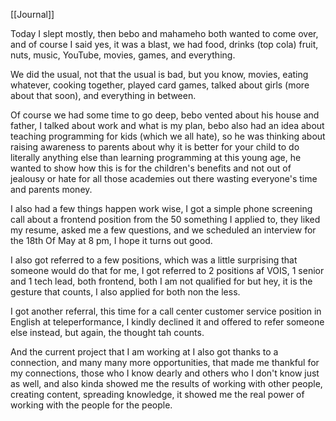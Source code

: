 [[Journal]]

Today I slept mostly, then bebo and mahameho both wanted to come over, and of course I said yes, it was a blast, we had food, drinks (top cola) fruit, nuts, music, YouTube, movies, games, and everything.

We did the usual, not that the usual is bad, but you know, movies, eating whatever, cooking together, played card games, talked about girls (more about that soon), and everything in between.

Of course we had some time to go deep, bebo vented about his house and father, I talked about work and what is my plan, bebo also had an idea about teaching programming for kids (which we all hate), so he was thinking about raising awareness to parents about why it is better for your child to do literally anything else than learning programming at this young age, he wanted to show how this is for the children's benefits and not out of jealousy or hate for all those academies out there wasting everyone's time and parents money.

I also had a few things happen work wise, I got a simple phone screening call about a frontend position from the 50 something I applied to, they liked my resume, asked me a few questions, and we scheduled an interview for the 18th Of May at 8 pm, I hope it turns out good. 

I also got referred to a few positions, which was a little surprising that someone would do that for me, I got referred to 2 positions af VOIS, 1 senior and 1 tech lead, both frontend, both I am not qualified for but hey, it is the gesture that counts, I also applied for both non the less.

I got another referral, this time for a call center customer service position in English at teleperformance, I kindly declined it and offered to refer someone else instead, but again, the thought tah counts.

And the current project that I am working at I also got thanks to a connection, and many many more opportunities, that made me thankful for my connections, those who I know dearly and others who I don't know just as well, and also kinda showed me the results of working with other people, creating content, spreading knowledge, it showed me the real power of working with the people for the people.